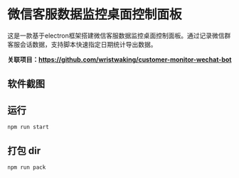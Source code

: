 # 微信客服数据监控桌面控制面板
这是一款基于electron框架搭建微信客服数据监控桌面控制面板。通过记录微信群客服会话数据，支持脚本快速指定日期统计导出数据。

**关联项目：https://github.com/wristwaking/customer-monitor-wechat-bot**

## 软件截图


## 运行
```
npm run start
```

## 打包 dir
```
npm run pack
```